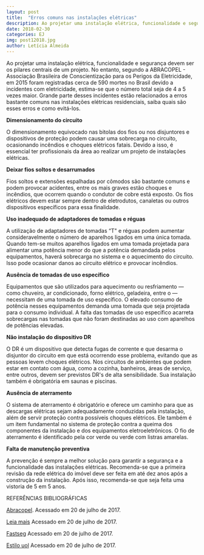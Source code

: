 ```yaml
---
layout: post
title:  "Erros comuns nas instalações elétricas"
description: Ao projetar uma instalação elétrica, funcionalidade e segurança devem ser os pilares centrais de um projeto. No entanto,[...]
date: 2018-02-30
categories: EJ
img: post12018.jpg
author: Letícia Almeida
---
```


Ao projetar uma instalação elétrica, funcionalidade e segurança devem ser os pilares centrais de um projeto. No entanto, segundo a ABRACOPEL - Associação Brasileira de Conscientização para os Perigos da Eletricidade, em 2015 foram registradas cerca de 590 mortes no Brasil devido a incidentes com eletricidade, estima-se que o número total seja de 4 a 5 vezes maior. Grande parte desses incidentes estão relacionados a erros bastante comuns nas instalações elétricas residenciais, saiba quais são esses erros e como evitá-los.

**Dimensionamento do circuito**

O dimensionamento equivocado nas bitolas dos fios ou nos disjuntores e dispositivos de proteção podem causar uma sobrecarga no circuito, ocasionando incêndios e choques elétricos fatais. Devido a isso, é essencial ter profissionais da área ao realizar um projeto de instalações elétricas.

**Deixar fios soltos e desarrumados**

Fios soltos e extensões espalhadas por cômodos são bastante comuns e podem provocar acidentes, entre os mais graves estão choques e incêndios, que ocorrem quando o condutor de cobre está exposto. Os fios elétricos devem estar sempre dentro de eletrodutos, canaletas ou outros dispositivos específicos para essa finalidade.

**Uso inadequado de adaptadores de tomadas e réguas**
	
A utilização de adaptadores de tomadas “T" e réguas podem aumentar consideravelmente o número de aparelhos ligados em uma única tomada. Quando tem-se muitos aparelhos ligados em uma tomada projetada para alimentar uma potência menor do que a potência demandada pelos equipamentos, haverá sobrecarga no sistema e o aquecimento do circuito. Isso pode ocasionar danos ao circuito elétrico e provocar incêndios.

**Ausência de tomadas de uso específico**

Equipamentos que são utilizados para aquecimento ou resfriamento — como chuveiro, ar condicionado, forno elétrico, geladeira, entre o — necessitam de uma tomada de uso específico. O elevado consumo de potência nesses equipamentos demanda uma tomada que seja projetada para o consumo individual. A falta das tomadas de uso específico acarreta sobrecargas nas tomadas que não foram destinadas ao uso com aparelhos de potências elevadas.

**Não instalação do dispositivo DR**

O DR é um dispositivo que detecta fugas de corrente e que desarma o disjuntor do circuito  em que está ocorrendo esse problema, evitando que as pessoas levem choques elétricos. Nos circuitos de ambientes que podem estar em contato com água, como a cozinha, banheiros, áreas de serviço, entre outros, devem ser previstos DR's de alta sensibilidade. Sua instalação também é obrigatória em saunas e piscinas.

**Ausência de aterramento**

O sistema de aterramento é obrigatório e oferece um caminho para que as descargas elétricas sejam adequadamente conduzidas pela instalação, além de servir proteção contra possíveis choques elétricos. Ele também é um item fundamental no sistema de proteção contra a queima dos componentes da instalação e dos equipamentos eletroeletrônicos. O fio de aterramento é identificado pela cor verde ou verde com listras amarelas.

**Falta de manutenção preventiva**

A prevenção é sempre a melhor solução para garantir a segurança e a funcionalidade das instalações elétricas. Recomenda-se que a primeira revisão da rede elétrica do imóvel deve ser feita em até dez anos após a construção da instalação. Após isso, recomenda-se que seja feita uma vistoria de 5 em 5 anos.


REFERÊNCIAS BIBLIOGRÁFICAS 

[Abracopel](http://abracopel.org/estatisticas/). Acessado em 20 de julho de 2017.

[Leia mais](http://leiamais.ba/2016/02/29/veja-12-erros-que-comprometem-instalacao-eletrica-de-uma-residencia) Acessado em 20 de julho de 2017.

[Fastseg](http://fastseg.blogspot.com.br/2016/07/os-principais-erros-em-uma-instalacao-eletrica.html) Acessado em 20 de julho de 2017.

[Estilo uol](https://estilo.uol.com.br/casa-e-decoracao/listas/gambiarras-eletricas-sao-comuns-conheca-os-riscos-e-elimine-as.htm) Acessado em 20 de julho de 2017.
 
